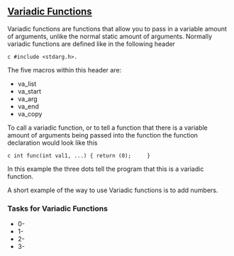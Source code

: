 ## <u>Variadic Functions</u>

Variadic functions are functions that allow you to pass in a variable amount of arguments, unlike the normal static amount of arguments. Normally variadic functions are defined like in the following header

``c
#include <stdarg.h>. 
``

The five macros within this header are:

- va_list
- va_start
- va_arg
- va_end
- va_copy

To call a variadic function, or to tell a function that there is a variable amount of arguments being passed into the function the function declaration would look like this

``c
int func(int val1, ...)
{
	return (0);    
}
``

In this example the three dots tell the program that this is a  variadic function.

A short example of the way to use Variadic functions is to add numbers.



### Tasks for Variadic Functions

- 0-
- 1-
- 2-
- 3-
